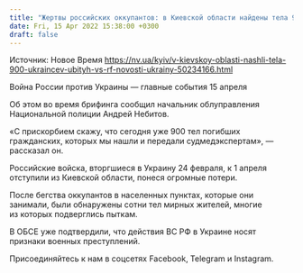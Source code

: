 ```yaml
---
title: "Жертвы российских оккупантов: в Киевской области найдены тела 900 мирных жителей — Нацполиция"
date: Fri, 15 Apr 2022 15:38:00 +0300
draft: false
---
```

Источник: Новое Время https://nv.ua/kyiv/v-kievskoy-oblasti-nashli-tela-900-ukraincev-ubityh-vs-rf-novosti-ukrainy-50234166.html


Война России против Украины — главные события 15 апреля

Об этом во время брифинга сообщил начальник облуправления Национальной полиции Андрей Небитов.

«С прискорбием скажу, что сегодня уже 900 тел погибших гражданских, которых мы нашли и передали судмедэкспертам», — рассказал он.

Российские войска, вторгшиеся в Украину 24 февраля, к 1 апреля отступили из Киевской области, понеся огромные потери.

После бегства оккупантов в населенных пунктах, которые они занимали, были обнаружены сотни тел мирных жителей, многие из которых подверглись пыткам.

В ОБСЕ уже подтвердили, что действия ВС РФ в Украине носят признаки военных преступлений.

Присоединяйтесь к нам в соцсетях Facebook, Telegram и Instagram.
